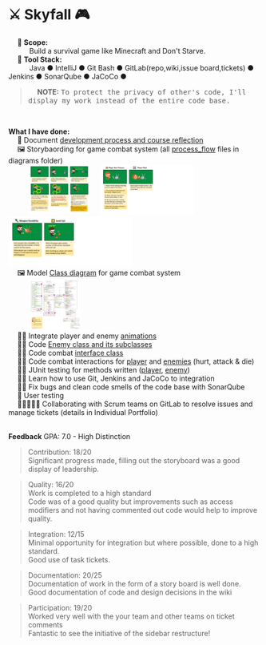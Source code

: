 # ⚔ Skyfall 🎮
&emsp; 📐 **Scope:**   <br> 
&emsp;&emsp;&emsp;Build a survival game like Minecraft and Don't Starve. <br>
&emsp; 🧰 **Tool Stack:**   <br>
&emsp;&emsp;&emsp;Java ● IntelliJ ● Git Bash ● GitLab(repo,wiki,issue board,tickets) ● Jenkins ● SonarQube ● JaCoCo ● 
<br>

> &emsp; **NOTE:** <samp>To protect the privacy of other's code, I'll display my work instead of the entire code base.</small> <br>


<br>

**What I have done:**  <br>
&emsp; 📃 Document [development process and course reflection](https://github.com/NicoleTYF/UniProjects-Skyfall/blob/main/IndividualPortfolio.pdf)<br>
&emsp; 🖼 Storybaording for game combat system (all [process_flow](https://github.com/NicoleTYF/UniProjects-Skyfall/tree/main/diagrams) files in diagrams folder) <br>
&emsp;&emsp;&emsp;<img src="https://github.com/NicoleTYF/UniProjects-Skyfall/blob/main/diagrams/process_flow.png" height="100"/> &emsp;
<img src="https://github.com/NicoleTYF/UniProjects-Skyfall/blob/main/diagrams/process_flow2.png" height="100"/> 
<img src="https://github.com/NicoleTYF/UniProjects-Skyfall/blob/main/diagrams/process_flow3.png" height="100"/>  <br> 
&emsp; 🖼 Model [Class diagram](https://github.com/NicoleTYF/UniProjects-Skyfall/blob/main/diagrams/Combat_System_Class_Diagram__1_.png) for game combat system <br>
&emsp;&emsp;&emsp;<img src="https://github.com/NicoleTYF/UniProjects-Skyfall/blob/main/diagrams/Combat_System_Class_Diagram__1_.png" height="100"/> <br>
&emsp; 👩‍💻 Integrate player and enemy [animations](https://github.com/NicoleTYF/UniProjects-Skyfall/tree/main/code/Character%20Animations)<br>
&emsp; 👩‍💻 Code [Enemy class and its subclasses ](https://github.com/NicoleTYF/UniProjects-Skyfall/tree/main/code/Enemy)<br>
&emsp; 👩‍💻 Code combat [interface class](https://github.com/NicoleTYF/UniProjects-Skyfall/blob/main/code/Player/ICombatEntity.java)<br>
&emsp; 👩‍💻 Code combat interactions for [player](https://github.com/NicoleTYF/UniProjects-Skyfall/tree/main/code/Player) and [enemies](https://github.com/NicoleTYF/UniProjects-Skyfall/blob/main/code/Enemy/Enemy.java) (hurt, attack & die)<br>
&emsp; 👩‍💻 JUnit testing for methods written ([player](https://github.com/NicoleTYF/UniProjects-Skyfall/blob/main/code/Player/MainCharacterTest.java), [enemy](https://github.com/NicoleTYF/UniProjects-Skyfall/blob/main/code/Enemy/EnemyTest.java))<br>
&emsp; 👩‍💻 Learn how to use Git, Jenkins and JaCoCo to integration<br>
&emsp; 👩‍💻 Fix bugs and clean code smells of the code base with SonarQube <br>
&emsp; 🧪 User testing <br>
&emsp; 👩🏻‍🤝‍🧑🏻 Collaborating with Scrum teams on GitLab to resolve issues and manage tickets (details in Individual Portfolio) <br>
<br>

**Feedback**
GPA: 7.0 - High Distinction
> Contribution: 18/20 <br>
Significant progress made, filling out the storyboard was a good display of leadership. <br>

> Quality: 16/20 <br>
Work is completed to a high standard<br>
Code was of a good quality but improvements such as access modifiers and not having commented out code would help to improve quality. <br>

> Integration:   12/15 <br>
Minimal opportunity for integration but where possible, done to a high standard. <br>
Good use of task tickets. <br>

> Documentation: 20/25 <br>
Documentation of work in the form of a story board is well done. <br>
Good documentation of code and design decisions in the wiki <br>

> Participation: 19/20 <br>
Worked very well with the your team and other teams on ticket comments <br>Fantastic to see the initiative of the sidebar restructure!

